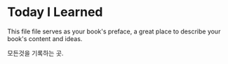# Today I Learned

This file file serves as your book's preface, a great place to describe your book's content and ideas.

모든것을 기록하는 곳.

